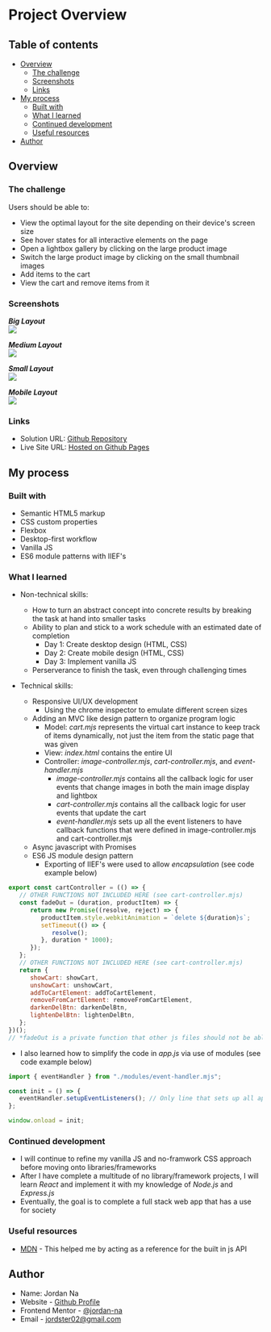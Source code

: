 # Project Overview

## Table of contents

-  [Overview](#overview)
   -  [The challenge](#the-challenge)
   -  [Screenshots](#screenshots)
   -  [Links](#links)
-  [My process](#my-process)
   -  [Built with](#built-with)
   -  [What I learned](#what-i-learned)
   -  [Continued development](#continued-development)
   -  [Useful resources](#useful-resources)
-  [Author](#author)

## Overview

### The challenge

Users should be able to:

-  View the optimal layout for the site depending on their device's screen size
-  See hover states for all interactive elements on the page
-  Open a lightbox gallery by clicking on the large product image
-  Switch the large product image by clicking on the small thumbnail images
-  Add items to the cart
-  View the cart and remove items from it

### Screenshots

***Big Layout***\
![](./screenshots/large.png)

***Medium Layout***\
![](./screenshots/medium.png)

***Small Layout***\
![](./screenshots/small.png)

***Mobile Layout***\
![](./screenshots/mobile.png)

### Links

-  Solution URL: [Github Repository](https://github.com/jordan-na/eccomerce-product-page-responsive.git)
-  Live Site URL: [Hosted on Github Pages](https://jordan-na.github.io/eccomerce-product-page-responsive/)

## My process

### Built with

-  Semantic HTML5 markup
-  CSS custom properties
-  Flexbox
-  Desktop-first workflow
-  Vanilla JS
-  ES6 module patterns with IIEF's

### What I learned

-  Non-technical skills:

   -  How to turn an abstract concept into concrete results by breaking the task at hand into smaller tasks
   -  Ability to plan and stick to a work schedule with an estimated date of completion
      -  Day 1: Create desktop design (HTML, CSS)
      -  Day 2: Create mobile design (HTML, CSS)
      -  Day 3: Implement vanilla JS
   -  Perserverance to finish the task, even through challenging times

-  Technical skills:
   -  Responsive UI/UX development
      -  Using the chrome inspector to emulate different screen sizes
   -  Adding an MVC like design pattern to organize program logic
      -  Model: _cart.mjs_ represents the virtual cart instance to keep track of items dynamically, not just the item from the static page that was given
      -  View: _index.html_ contains the entire UI
      -  Controller: _image-controller.mjs_, _cart-controller.mjs_, and _event-handler.mjs_
         -  _image-controller.mjs_ contains all the callback logic for user events that change images in both the main image display and lightbox
         -  _cart-controller.mjs_ contains all the callback logic for user events that update the cart
         -  _event-handler.mjs_ sets up all the event listeners to have callback functions that were defined in image-controller.mjs and cart-controller.mjs
   -  Async javascript with Promises
   -  ES6 JS module design pattern
      -  Exporting of IIEF's were used to allow _encapsulation_ (see code example below)

```js
export const cartController = (() => {
   // OTHER FUNCTIONS NOT INCLUDED HERE (see cart-controller.mjs)
   const fadeOut = (duration, productItem) => {
      return new Promise((resolve, reject) => {
         productItem.style.webkitAnimation = `delete ${duration}s`;
         setTimeout(() => {
            resolve();
         }, duration * 1000);
      });
   };
   // OTHER FUNCTIONS NOT INCLUDED HERE (see cart-controller.mjs)
   return {
      showCart: showCart,
      unshowCart: unshowCart,
      addToCartElement: addToCartElement,
      removeFromCartElement: removeFromCartElement,
      darkenDelBtn: darkenDelBtn,
      lightenDelBtn: lightenDelBtn,
   };
})();
// *fadeOut is a private function that other js files should not be able to access*
```

-  I also learned how to simplify the code in _app.js_ via use of modules (see code example below)

```js
import { eventHandler } from "./modules/event-handler.mjs";

const init = () => {
   eventHandler.setupEventListeners(); // Only line that sets up all app logic
};

window.onload = init;
```

### Continued development

-  I will continue to refine my vanilla JS and no-framwork CSS approach before moving onto libraries/frameworks
-  After I have complete a multitude of no library/framework projects, I will learn _React_ and implement it with my knowledge of _Node.js_ and _Express.js_
- Eventually, the goal is to complete a full stack web app that has a use for society

### Useful resources

-  [MDN](https://developer.mozilla.org/en-US/docs/Web/JavaScript) - This helped me by acting as a reference for the built in js API

## Author

-  Name: Jordan Na
-  Website - [Github Profile](https://github.com/jordan-na)
-  Frontend Mentor - [@jordan-na](https://www.frontendmentor.io/profile/jordan-na)
-  Email - jordster02@gmail.com
